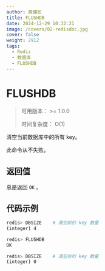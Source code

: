 ```yaml
---
author: 黄健宏
title: FLUSHDB
date: 2024-12-29 10:32:21
image: /covers/02-redisdoc.jpg
cover: false
weight: 2912
tags:
  - Redis
  - 数据库
  - FLUSHDB
---
```


# FLUSHDB

> 可用版本： >= 1.0.0
> 
> 时间复杂度： O(1)

清空当前数据库中的所有 key。

此命令从不失败。

## 返回值

总是返回 `OK` 。

## 代码示例

```bash
redis> DBSIZE    # 清空前的 key 数量
(integer) 4

redis> FLUSHDB
OK

redis> DBSIZE    # 清空后的 key 数量
(integer) 0
```